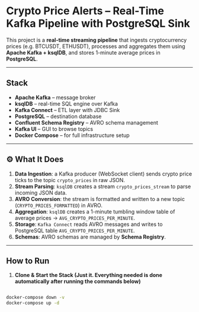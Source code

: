# Crypto Price Alerts – Real-Time Kafka Pipeline with PostgreSQL Sink

This project is a **real-time streaming pipeline** that ingests cryptocurrency prices (e.g. BTCUSDT, ETHUSDT), processes and aggregates them using **Apache Kafka + ksqlDB**, and stores 1-minute average prices in **PostgreSQL**.

---

## Stack

- **Apache Kafka** – message broker
- **ksqlDB** – real-time SQL engine over Kafka
- **Kafka Connect** – ETL layer with JDBC Sink
- **PostgreSQL** – destination database
- **Confluent Schema Registry** – AVRO schema management
- **Kafka UI** – GUI to browse topics
- **Docker Compose** – for full infrastructure setup

---

## ⚙️ What It Does

1. **Data Ingestion**: a Kafka producer (WebSocket client) sends crypto price ticks to the topic `crypto_prices` in raw JSON.
2. **Stream Parsing**: `ksqlDB` creates a stream `crypto_prices_stream` to parse incoming JSON data.
3. **AVRO Conversion**: the stream is formatted and written to a new topic (`CRYPTO_PRICES_FORMATTED`) in AVRO.
4. **Aggregation**: `ksqlDB` creates a 1-minute tumbling window table of average prices → `AVG_CRYPTO_PRICES_PER_MINUTE`.
5. **Storage**: `Kafka Connect` reads AVRO messages and writes to PostgreSQL table `AVG_CRYPTO_PRICES_PER_MINUTE`.
6. **Schemas**: AVRO schemas are managed by **Schema Registry**.

---

## How to Run

1. **Clone & Start the Stack (Just it. Everything needed is done automatically after running the commands below)**

```bash

docker-compose down -v
docker-compose up -d
```

